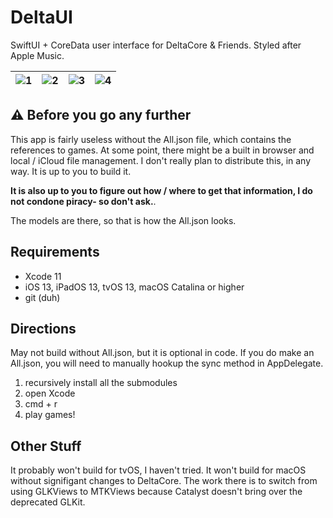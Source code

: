 # DeltaUI
SwiftUI + CoreData user interface for DeltaCore & Friends. Styled after Apple Music.

| ![1](https://imgur.com/L5VsH6Z.png) | ![2](https://imgur.com/TUtp5wZ.png) | ![3](https://imgur.com/SIn2Ald.png) | ![4](https://imgur.com/OR2nAOF.png) |
|-------------------------------------|-------------------------------------|-------------------------------------|-------------------------------------|

## :warning: Before you go any further
This app is fairly useless without the All.json file, which contains the references to games. At some point, there might be a built in browser and local / iCloud file management. I don't really plan to distribute this, in any way. It is up to you to build it.

**It is also up to you to figure out how / where to get that information, I do not condone piracy- so don't ask.**.

The models are there, so that is how the All.json looks.

## Requirements
- Xcode 11
- iOS 13, iPadOS 13, tvOS 13, macOS Catalina or higher
- git (duh)

## Directions
May not build without All.json, but it is optional in code. If you do make an All.json, you will need to manually hookup the sync method in AppDelegate.

1. recursively install all the submodules
2. open Xcode
3. cmd + r
4. play games!

## Other Stuff
It probably won't build for tvOS, I haven't tried. It won't build for macOS without signifigant changes to DeltaCore. The work there is to switch from using GLKViews to MTKViews because Catalyst doesn't bring over the deprecated GLKit.
